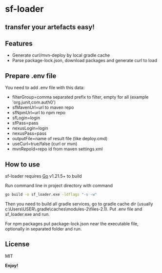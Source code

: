 # sf-loader
## transfer your artefacts easy!

## Features

- Generate curl/mvn-deploy by local gradle cache
- Parse package-lock.json, download packages and generate curl to load

## Prepare .env file

You need to add .env file with this data:

- filterGroup=comma separated prefix to filter, empty for all (example 'org.junit,com.auth0')
- sfMavenUrl=url to maven repo
- sfNpmUrl=url to npm repo
- sfLogin=login
- sfPass=pass
- nexusLogin=login
- nexusPass=pass
- outputFile=name of result file (like deploy.cmd)
- useCurl=true/false (curl or mvn)
- mvnRepoId=repo id from maven settings.xml

## How to use

sf-loader requires [Go](https://go.dev/dl/) v1.21.5+ to build

Run command line in project directory with command

```sh
go build -o sf_loader.exe -ldflags "-s -w"
```

Then you need to build all gradle services, go to gradle cache dir (usually c:\Users\USER\\.gradle\caches\modules-2\files-2.1\).
Put .env file and sf_loader.exe and run.

For npm packages put package-lock.json near the executable file, optionally in separated folder and run.

## License

MIT

**Enjoy!**
